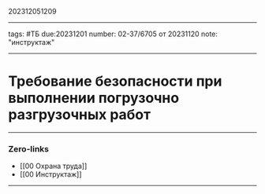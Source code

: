 202312051209

---
tags: #ТБ
due:20231201
number: 02-37/6705 от 20231120
note: "инструктаж"

---
# Требование безопасности при выполнении погрузочно разгрузочных работ

---
### Zero-links

- [[00 Охрана труда]]
- [[00 Инструктаж]]

---